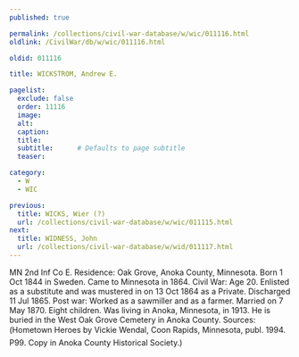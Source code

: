 ```yaml
---
published: true

permalink: /collections/civil-war-database/w/wic/011116.html
oldlink: /CivilWar/db/w/wic/011116.html

oldid: 011116

title: WICKSTROM, Andrew E.

pagelist:
  exclude: false
  order: 11116
  image: 
  alt:
  caption:
  title:
  subtitle:      # Defaults to page subtitle
  teaser:

category: 
  - W 
  - WIC

previous:
  title: WICKS, Wier (?)
  url: /collections/civil-war-database/w/wic/011115.html  
next:
  title: WIDNESS, John
  url: /collections/civil-war-database/w/wid/011117.html   
---
```

MN 2nd Inf Co E. Residence: Oak Grove, Anoka County, Minnesota. Born 1 Oct 1844 in Sweden. Came to Minnesota in 1864. Civil War: Age 20. Enlisted as a substitute and was mustered in on 13 Oct 1864 as a Private. Discharged 11 Jul 1865. Post war: Worked as a sawmiller and as a farmer. Married on 7 May 1870. Eight children. Was living in Anoka, Minnesota, in 1913. He is buried in the West Oak Grove Cemetery in Anoka County. Sources: (&#147;Hometown Heroes&#148; by Vickie Wendal, Coon Rapids, Minnesota, publ. 1994. P99. Copy in Anoka County Historical Society.)